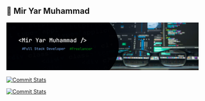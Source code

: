 ## 🤖 Mir Yar Muhammad

![My_Info](./imgs/github_devBaanner.png)

[![Commit Stats](http://github-profile-summary-cards.vercel.app/api/cards/profile-details?username=Yarmuhammadtalpur&theme=github)](https://github.com/Yarmuhammadtalpur#gh-light-mode-only)

[![Commit Stats](http://github-profile-summary-cards.vercel.app/api/cards/profile-details?username=Yarmuhammadtalpur&theme=github_dark)](https://github.com/Yarmuhammadtalpur#gh-dark-mode-only)
